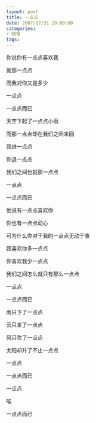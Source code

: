 ```yaml
---
layout: post
title: 一点点
date: 2007/07/31 20:00:00
categories: 
- 随笔
tags: 
---
```


你说你有一点点喜欢我

就那一点点

而我对你又是多少

一点点

一点点而已

天空下起了一点点小雨

而那一点点却在我们之间来回

我进一点点

你退一点点

我们之间也就那一点点

一点点

一点点而已

他说有一点点喜欢你

你也有一点点动心

可为什么你对于我的一点点无动于衷

我喜欢你多一点点

你喜欢我少一点点

我们之间怎么就只有那么一点点

一点点

一点点而已

雨只下了一点点

云只来了一点点

风只吹了一点点

太阳却升了不止一点点

一点点

一点点而已

一点点

唉

一点点而已
